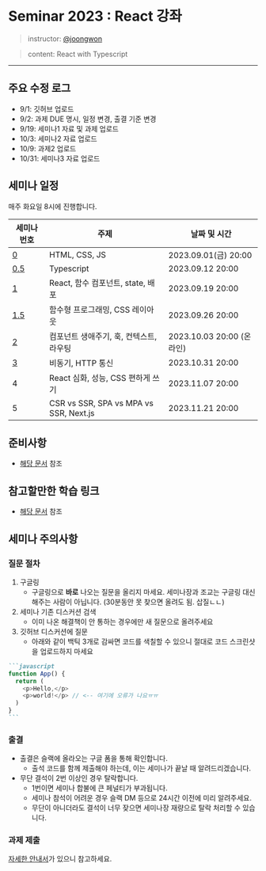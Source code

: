 # Seminar 2023 : React 강좌

> instructor: [@joongwon](https://github.com/joongwon)

> content: React with Typescript

---

## 주요 수정 로그
* 9/1: 깃허브 업로드
* 9/2: 과제 DUE 명시, 일정 변경, 출결 기준 변경
* 9/19: 세미나1 자료 및 과제 업로드
* 10/3: 세미나2 자료 업로드
* 10/9: 과제2 업로드
* 10/31: 세미나3 자료 업로드

## 세미나 일정

매주 화요일 8시에 진행합니다.

| 세미나 번호                        | 주제                                                    | 날짜 및 시간                  |
|----------------------------|-------------------------------------------------------|--------------------------|
| [0](./0)     | HTML, CSS, JS                                         | 2023.09.01(금) 20:00 |
| [0.5](./0.5) | Typescript | 2023.09.12 20:00 |
| [1](./1)     | React, 함수 컴포넌트, state, 배포                                         | 2023.09.19 20:00 |
| [1.5](./1.5)     | 함수형 프로그래밍, CSS 레이아웃                                         | 2023.09.26 20:00 |
| [2](./2)     | 컴포넌트 생애주기, 훅, 컨텍스트, 라우팅  | 2023.10.03 20:00 (온라인) |
| [3](./3) | 비동기, HTTP 통신 | 2023.10.31 20:00 |
| 4 | React 심화, 성능, CSS 편하게 쓰기 | 2023.11.07 20:00 |
| 5 | CSR vs SSR, SPA vs MPA vs SSR, Next.js | 2023.11.21 20:00 |

## 준비사항

* [해당 문서](./requirement.md) 참조

## 참고할만한 학습 링크

* [해당 문서](./study-links.md) 참조

## 세미나 주의사항

### 질문 절차

1. 구글링
    - 구글링으로 **바로** 나오는 질문을 올리지 마세요. 세미나장과 조교는 구글링 대신해주는 사람이 아닙니다. (30분동안 못 찾으면 올려도 됨. 삽질ㄴㄴ)
2. 세미나 기존 디스커션 검색
    - 이미 나온 해결책이 안 통하는 경우에만 새 질문으로 올려주세요
3. 깃허브 디스커션에 질문
    - 아래와 같이 백틱 3개로 감싸면 코드를 색칠할 수 있으니 절대로 코드 스크린샷을 업로드하지 마세요
````markdown
```javascript
function App() {
  return (
    <p>Hello,</p>
    <p>world!</p> // <-- 여기에 오류가 나요ㅠㅠ
  )
}
```
````

### 출결

- 출결은 슬랙에 올라오는 구글 폼을 통해 확인합니다.
  - 출석 코드를 함께 제출해야 하는데, 이는 세미나가 끝날 때 알려드리겠습니다.
- 무단 결석이 2번 이상인 경우 탈락합니다.
  - 1번이면 세미나 합불에 큰 페널티가 부과됩니다.
  - 세미나 참석이 어려운 경우 슬랙 DM 등으로 24시간 이전에 미리 알려주세요.
  - 무단이 아니더라도 결석이 너무 잦으면 세미나장 재량으로 탈락 처리할 수 있습니다.

### 과제 제출

[자세한 안내서](hw-guide.md)가 있으니 참고하세요.

